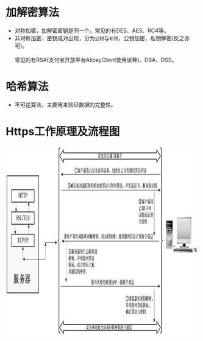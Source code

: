 # 加解密算法
- 对称加密，加解密密钥是同一个。常见的有DES、AES、RC4等。
- 非对称加密，密钥成对出现，分为`公钥`与`私钥`，公钥加密、私钥解密(反之亦可)。<br><br>
常见的有RSA(支付宝开放平台AlipayClient使用该种)、DSA、DSS。

# 哈希算法
- 不可逆算法，主要用来验证数据的完整性。

# Https工作原理及流程图
 <img height="500" src="png/https工作原理.png" width="1000"/>
